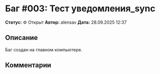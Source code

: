 # Баг #003: Тест уведомления_sync

**Статус:** ⚙️ Открыт
**Автор:** alensav
**Дата:** 28.09.2025 12:37

## Описание
Баг создан на главном компьютере.

## Комментарии

